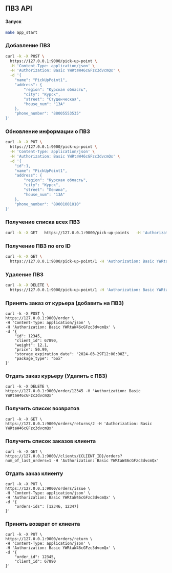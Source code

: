 ## ПВЗ API

#### Запуск
```bash
make app_start
```

### Добавление ПВЗ


```bash
curl -k -X POST \
  https://127.0.0.1:9000/pick-up-point \
  -H 'Content-Type: application/json' \
  -H 'Authorization: Basic YWRtaW46cGFzc3dvcmQx' \
  -d '{
    "name": "PickUpPoint1",
    "address": {
        "region": "Курская область",
        "city": "Курск",
        "street": "Студенческая",
        "house_num": "13А"
    },
    "phone_number": "88005553535"
}'
```
### Обновление информации о ПВЗ

```bash
curl -k -X PUT \
  https://127.0.0.1:9000/pick-up-point \
  -H 'Content-Type: application/json' \
  -H 'Authorization: Basic YWRtaW46cGFzc3dvcmQx' \
  -d '{
    "id":1,
    "name": "PickUpPoint1",
    "address": {
        "region": "Курская область",
        "city": "Курск",
        "street": "Ленина",
        "house_num": "13А"
    },
    "phone_number": "89001001010"
}'

```

### Получение списка всех ПВЗ

```bash
curl -k -X GET   https://127.0.0.1:9000/pick-up-points   -H 'Authorization: Basic YWRtaW46cGFzc3dvcmQx'
```

### Получение ПВЗ по его ID

```bash
curl -k -X GET \
  https://127.0.0.1:9000/pick-up-point/1 -H 'Authorization: Basic YWRtaW46cGFzc3dvcmQx'
```

### Удаление ПВЗ

```bash
curl -k -X DELETE \
  https://127.0.0.1:9000/pick-up-point/1 -H 'Authorization: Basic YWRtaW46cGFzc3dvcmQx'
```

### Принять заказ от курьера (добавить на ПВЗ)
```
curl -k -X POST \
https://127.0.0.1:9000/order \
-H 'Content-Type: application/json' \
-H 'Authorization: Basic YWRtaW46cGFzc3dvcmQx' \
-d '{
    "id": 12345,
    "client_id": 67890,
    "weight": 12.1,
    "price": 50.99,
    "storage_expiration_date": "2024-03-29T12:00:00Z",
    "package_type": "box"
}'
```

### Отдать заказ курьеру (Удалить с ПВЗ)
```
curl -k -X DELETE \
https://127.0.0.1:9000/order/12345 -H 'Authorization: Basic YWRtaW46cGFzc3dvcmQx'
```

### Получить список возвратов
```
curl -k -X GET \
https://127.0.0.1:9000/orders/returns/2 -H 'Authorization: Basic YWRtaW46cGFzc3dvcmQx'
```

### Получить список заказов клиента
```
curl -k -X GET \
https://127.0.0.1:9000//clients/{CLIENT_ID}/orders?num_of_last_orders=1 -H 'Authorization: Basic YWRtaW46cGFzc3dvcmQx'
```

### Отдать заказ клиенту
```
curl -k -X PUT \
https://127.0.0.1:9000/orders/issue \
-H 'Content-Type: application/json' \
-H 'Authorization: Basic YWRtaW46cGFzc3dvcmQx' \
-d '{
    "orders-ids": [12346, 12347]
}'
```

### Принять возврат от клиента
```
curl -k -X PUT \
https://127.0.0.1:9000/orders/return \
-H 'Content-Type: application/json' \
-H 'Authorization: Basic YWRtaW46cGFzc3dvcmQx' \
-d '{
    "order_id": 12345,
    "client_id": 67890
}'
```
